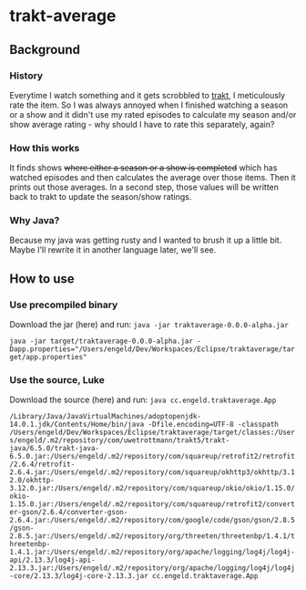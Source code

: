 # trakt-average

## Background

### History
Everytime I watch something and it gets scrobbled to [trakt](https://trakt.tv), I meticulously rate the item. So I was always annoyed when I finished watching a season or a show and it didn't use my rated episodes to calculate my season and/or show average rating - why should I have to rate this separately, again?

### How this works
It finds shows ~~where either a season or a show is completed~~ which has watched episodes and then calculates the average over those items. Then it prints out those averages. In a second step, those values will be written back to trakt to update the season/show ratings.

### Why Java?
Because my java was getting rusty and I wanted to brush it up a little bit. Maybe I'll rewrite it in another language later, we'll see.

## How to use

### Use precompiled binary

Download the jar (here) and run:
`java -jar traktaverage-0.0.0-alpha.jar `

`java -jar target/traktaverage-0.0.0-alpha.jar -Dapp.properties="/Users/engeld/Dev/Workspaces/Eclipse/traktaverage/target/app.properties"`

### Use the source, Luke

Download the source (here) and run:
`java cc.engeld.traktaverage.App`

`/Library/Java/JavaVirtualMachines/adoptopenjdk-14.0.1.jdk/Contents/Home/bin/java -Dfile.encoding=UTF-8 -classpath /Users/engeld/Dev/Workspaces/Eclipse/traktaverage/target/classes:/Users/engeld/.m2/repository/com/uwetrottmann/trakt5/trakt-java/6.5.0/trakt-java-6.5.0.jar:/Users/engeld/.m2/repository/com/squareup/retrofit2/retrofit/2.6.4/retrofit-2.6.4.jar:/Users/engeld/.m2/repository/com/squareup/okhttp3/okhttp/3.12.0/okhttp-3.12.0.jar:/Users/engeld/.m2/repository/com/squareup/okio/okio/1.15.0/okio-1.15.0.jar:/Users/engeld/.m2/repository/com/squareup/retrofit2/converter-gson/2.6.4/converter-gson-2.6.4.jar:/Users/engeld/.m2/repository/com/google/code/gson/gson/2.8.5/gson-2.8.5.jar:/Users/engeld/.m2/repository/org/threeten/threetenbp/1.4.1/threetenbp-1.4.1.jar:/Users/engeld/.m2/repository/org/apache/logging/log4j/log4j-api/2.13.3/log4j-api-2.13.3.jar:/Users/engeld/.m2/repository/org/apache/logging/log4j/log4j-core/2.13.3/log4j-core-2.13.3.jar cc.engeld.traktaverage.App`